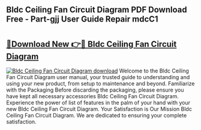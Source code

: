 ## Bldc Ceiling Fan Circuit Diagram PDF Download Free - Part-gjj User Guide Repair mdcC1

# <h2><a href="http://dfsrm4b.blite.top/?on=Bldc+Ceiling+Fan+Circuit+Diagram">🔗Download New 👉🔴 Bldc Ceiling Fan Circuit Diagram</a></h2>

[![Bldc Ceiling Fan Circuit Diagram download](https://i.imgur.com/lujVjoI.png)](http://dfsrm4b.blite.top/?on=Bldc+Ceiling+Fan+Circuit+Diagram)
Welcome to the Bldc Ceiling Fan Circuit Diagram user manual, your trusted guide to understanding and using your new product, from setup to maintenance and beyond. Familiarize with the Packaging Before discarding the packaging, please ensure you have kept all necessary accessories Bldc Ceiling Fan Circuit Diagram. Experience the power of list of features in the palm of your hand with your new Bldc Ceiling Fan Circuit Diagram. Your Satisfaction is Our Mission Bldc Ceiling Fan Circuit Diagram. We are dedicated to ensuring your complete satisfaction.
